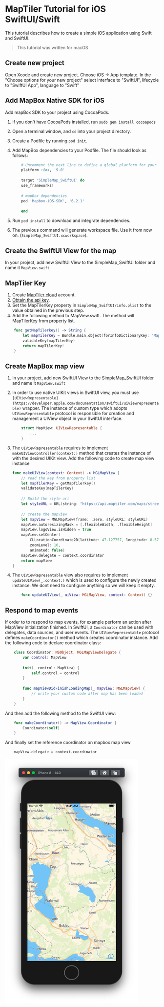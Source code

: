 # MapTiler Tutorial for iOS SwiftUI/Swift

This tutorial describes how to create a simple iOS application using Swift and SwiftUI.

> This tutorial was written for macOS

## Create new project

Open Xcode and create new project. Choose iOS -> App template. In the "Choose options for your new project" select Interface to "SwiftUI", lifecycle to "SwiftUI App", language to "Swift"

## Add MapBox Native SDK for iOS

Add mapBox SDK to your project using CocoaPods.

1. If you don't have CocoaPods installed, run `sudo gem install cocoapods`
1. Open a terminal window, and `cd` into your project directory.
1. Create a Podfile by running `pod init`.
1. Add MapBox dependencies to your Podfile. The file should look as follows:

    ```ruby
        # Uncomment the next line to define a global platform for your project
        platform :ios, '9.0'

        target 'SimpleMap_SwiftUI' do
        use_frameworks!

        # mapBox dependencies
        pod 'Mapbox-iOS-SDK', '6.2.1'	

        end
    ```

1. Run `pod install` to download and integrate dependencies.
1. The previous command will generate workspace file. Use it from now on. (`SimpleMap_SwiftUI.xcworkspace`).

## Create the SwiftUI View for the map

In your project, add new SwiftUI View to the SimpleMap_SwiftUI folder and name it `MapView.swift`

## MapTiler Key

1. Create [MapTiler cloud](https://www.maptiler.com/cloud/) account.
1. [Obtain the api key](https://cloud.maptiler.com/account/keys).
1. Set the MapTilerKey property in `SimpleMap_SwiftUI/info.plist` to the value obtained in the previous step.
1. Add the following method to MapView.swift. The method will MapTilerKey from property list.

```swift
    func getMapTilerkey() -> String {
        let mapTilerKey = Bundle.main.object(forInfoDictionaryKey: "MapTilerKey") as? String
        validateKey(mapTilerKey)
        return mapTilerKey!
    }
```

## Create MapBox map view

1. In your project, add new SwiftUI View to the SimpleMap_SwiftUI folder and name it `MapView.swift`
1. In order to use native UIKit views in SwiftUI view, you must use `[UIViewRepresentable](https://developer.apple.com/documentation/swiftui/uiviewrepresentable)` wrapper. The instance of custom type which adopts `UIViewRepresentable` protocol is responsible for creation and management a UIView object in your SwiftUI interface.

    ```swift
        struct MapView: UIViewRepresentable {
            ...
        }
    ```

1. The `UIViewRepresentable` requires to implement `makeUIViewController(context:)` method that creates the instance of with the desired UIKit view. Add the following code to create map view instance

    ```swift
    func makeUIView(context: Context) -> MGLMapView {
        // read the key from property list
        let mapTilerKey = getMapTilerkey()
        validateKey(mapTilerKey)
        
        // Build the style url
        let styleURL = URL(string: "https://api.maptiler.com/maps/streets/style.json?key=\(mapTilerKey)")
        
        // create the mapview
        let mapView = MGLMapView(frame: .zero, styleURL: styleURL)
        mapView.autoresizingMask = [.flexibleWidth, .flexibleHeight]
        mapView.logoView.isHidden = true
        mapView.setCenter(
            CLLocationCoordinate2D(latitude: 47.127757, longitude: 8.579139),
            zoomLevel: 10,
            animated: false)
        mapView.delegate = context.coordinator
        return mapView
    }
    ```

1. The `UIViewRepresentable` view also requires to implement `updateUIView(_:context:)` which is used to configure the newly created instance. We dont need to configure anything so we will keep it empty.

    ```swift
        func updateUIView(_ uiView: MGLMapView, context: Context) {}
    ```


## Respond to map events

If order to to respond to map events, for example perform an action after MapView initialization finished. In SwiftUI, a `Coordinator` can be used with delegates, data sources, and user events. The `UIViewRepresentable` protocol defines `makeCoordinator()` method which creates coordinator instance. Add the following code to declare coordinator class:

```swift
    class Coordinator: NSObject, MGLMapViewDelegate {
        var control: MapView
        
        init(_ control: MapView) {
            self.control = control
        }

        func mapViewDidFinishLoadingMap(_ mapView: MGLMapView) {
            // write your custom code after map has been loaded
        }
    }
```

And then add the following method to the SwiftUI view:

```swift
    func makeCoordinator() -> MapView.Coordinator {
        Coordinator(self)
    }
```

And finally set the reference coordinator on mapbox map view

```swift
    mapView.delegate = context.coordinator
```

![Application Screenshot](SimpleMap_SwiftUI.png "Application Screenshot")
